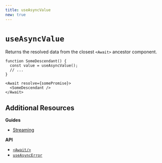 ```yaml
---
title: useAsyncValue
new: true
---
```


# `useAsyncValue`

Returns the resolved data from the closest `<Await>` ancestor component.

```tsx
function SomeDescendant() {
  const value = useAsyncValue();
  // ...
}
```

```tsx
<Await resolve={somePromise}>
  <SomeDescendant />
</Await>
```

## Additional Resources

**Guides**

- [Streaming][streaming]

**API**

- [`<Await/>`][await]
- [`useAsyncError`][use_async_error]

[await]: ../components/await
[use_async_error]: ../hooks/use-async-error
[streaming]: ../guides/streaming
